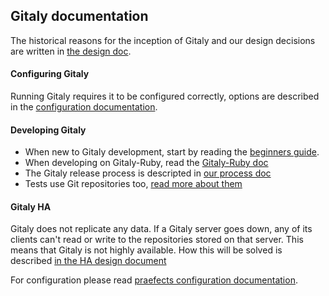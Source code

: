 ## Gitaly documentation

The historical reasons for the inception of Gitaly and our design decisions are
written in [the design doc](doc/DESIGN.md).

#### Configuring Gitaly

Running Gitaly requires it to be configured correctly, options are described in
the [configuration documentation](doc/configuration/README.md).

#### Developing Gitaly

- When new to Gitaly development, start by reading the [beginners guide](docs/beginners_guid.md).
- When developing on Gitaly-Ruby, read the [Gitaly-Ruby doc](doc/ruby_endpoint.md)
- The Gitaly release process is descripted in [our process doc](doc/PROCESS.md)
- Tests use Git repositories too, [read more about them](doc/test_repos.md)

#### Gitaly HA

Gitaly does not replicate any data. If a Gitaly server goes down, any of its
clients can't read or write to the repositories stored on that server. This
means that Gitaly is not highly available. How this will be solved is described
[in the HA design document](doc/design_ha.md)

For configuration please read [praefects configuration documentation](doc/configuration/praefect.md).
